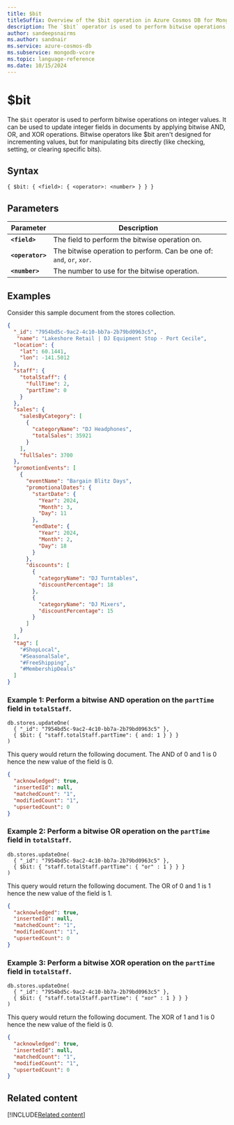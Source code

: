 ```yaml
--- 
title: $bit
titleSuffix: Overview of the $bit operation in Azure Cosmos DB for MongoDB (vCore)
description: The `$bit` operator is used to perform bitwise operations on integer values.
author: sandeepsnairms
ms.author: sandnair
ms.service: azure-cosmos-db
ms.subservice: mongodb-vcore
ms.topic: language-reference
ms.date: 10/15/2024
---
```



# $bit
The `$bit` operator is used to perform bitwise operations on integer values. It can be used to update integer fields in documents by applying bitwise AND, OR, and XOR operations. Bitwise operators like $bit aren't designed for incrementing values, but for manipulating bits directly (like checking, setting, or clearing specific bits).

## Syntax
```
{ $bit: { <field>: { <operator>: <number> } } }
```

## Parameters  
| Parameter | Description |
| --- | --- |
| **`<field>`** | The field to perform the bitwise operation on. |
| **`<operator>`** | The bitwise operation to perform. Can be one of: `and`, `or`, `xor`. |
| **`<number>`** | The number to use for the bitwise operation. |

## Examples

Consider this sample document from the stores collection.

```json
{
  "_id": "7954bd5c-9ac2-4c10-bb7a-2b79bd0963c5",
   "name": "Lakeshore Retail | DJ Equipment Stop - Port Cecile",
  "location": {
    "lat": 60.1441,
    "lon": -141.5012
  },
  "staff": {
    "totalStaff": {
      "fullTime": 2,
      "partTime": 0
    }
  },
  "sales": {
    "salesByCategory": [
      {
        "categoryName": "DJ Headphones",
        "totalSales": 35921
      }
    ],
    "fullSales": 3700
  },
  "promotionEvents": [
    {
      "eventName": "Bargain Blitz Days",
      "promotionalDates": {
        "startDate": {
          "Year": 2024,
          "Month": 3,
          "Day": 11
        },
        "endDate": {
          "Year": 2024,
          "Month": 2,
          "Day": 18
        }
      },
      "discounts": [
        {
          "categoryName": "DJ Turntables",
          "discountPercentage": 18
        },
        {
          "categoryName": "DJ Mixers",
          "discountPercentage": 15
        }
      ]
    }
  ],
  "tag": [
    "#ShopLocal",
    "#SeasonalSale",
    "#FreeShipping",
    "#MembershipDeals"
  ]
}
```

### Example 1: Perform a bitwise AND operation on the `partTime` field in `totalStaff`.

```shell
db.stores.updateOne(
  { "_id": "7954bd5c-9ac2-4c10-bb7a-2b79bd0963c5" },
  { $bit: { "staff.totalStaff.partTime": { and: 1 } } }
)
```

This query would return the following document. The AND of 0 and 1 is 0 hence the new value of the field is 0.

```json
{
  "acknowledged": true,
  "insertedId": null,
  "matchedCount": "1",
  "modifiedCount": "1",
  "upsertedCount": 0
}
```


### Example 2:  Perform a bitwise OR operation on the `partTime` field in `totalStaff`.

```shell
db.stores.updateOne(
  { "_id": "7954bd5c-9ac2-4c10-bb7a-2b79bd0963c5" },
  { $bit: { "staff.totalStaff.partTime": { "or" : 1 } } }
)
```

This query would return the following document. The OR of 0 and 1 is 1 hence the new value of the field is 1.

```json
{
  "acknowledged": true,
  "insertedId": null,
  "matchedCount": "1",
  "modifiedCount": "1",
  "upsertedCount": 0
}
```

### Example 3: Perform a bitwise XOR operation on the `partTime` field in `totalStaff`.
```shell
db.stores.updateOne(
  { "_id": "7954bd5c-9ac2-4c10-bb7a-2b79bd0963c5" },
  { $bit: { "staff.totalStaff.partTime": { "xor" : 1 } } }
)
```
This query would return the following document. The XOR of 1 and 1 is 0 hence the new value of the field is 0.

```json
{
  "acknowledged": true,
  "insertedId": null,
  "matchedCount": "1",
  "modifiedCount": "1",
  "upsertedCount": 0
}
```


## Related content
[!INCLUDE[Related content](../includes/related-content.md)]